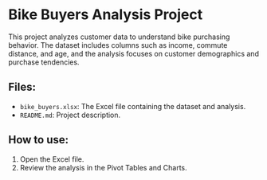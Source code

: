 # Bike Buyers Analysis Project

This project analyzes customer data to understand bike purchasing behavior. The dataset includes columns such as income, commute distance, and age, and the analysis focuses on customer demographics and purchase tendencies.

## Files:
- `bike_buyers.xlsx`: The Excel file containing the dataset and analysis.
- `README.md`: Project description.


## How to use:
1. Open the Excel file.
2. Review the analysis in the Pivot Tables and Charts.


